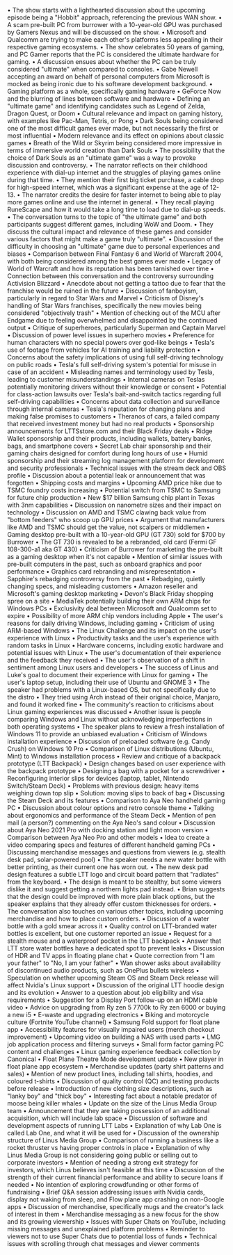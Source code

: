 • The show starts with a lighthearted discussion about the upcoming episode being a "Hobbit" approach, referencing the previous WAN show.
• A scam pre-built PC from burrower with a 10-year-old GPU was purchased by Gamers Nexus and will be discussed on the show.
• Microsoft and Qualcomm are trying to make each other's platforms less appealing in their respective gaming ecosystems.
• The show celebrates 50 years of gaming, and PC Gamer reports that the PC is considered the ultimate hardware for gaming.
• A discussion ensues about whether the PC can be truly considered "ultimate" when compared to consoles.
• Gabe Newell accepting an award on behalf of personal computers from Microsoft is mocked as being ironic due to his software development background.
• Gaming platform as a whole, specifically gaming hardware
• GeForce Now and the blurring of lines between software and hardware
• Defining an "ultimate game" and identifying candidates such as Legend of Zelda, Dragon Quest, or Doom
• Cultural relevance and impact on gaming history, with examples like Pac-Man, Tetris, or Pong
• Dark Souls being considered one of the most difficult games ever made, but not necessarily the first or most influential
• Modern relevance and its effect on opinions about classic games
• Breath of the Wild or Skyrim being considered more impressive in terms of immersive world creation than Dark Souls
• The possibility that the choice of Dark Souls as an "ultimate game" was a way to provoke discussion and controversy.
• The narrator reflects on their childhood experience with dial-up internet and the struggles of playing games online during that time.
• They mention their first big ticket purchase, a cable drop for high-speed internet, which was a significant expense at the age of 12-13.
• The narrator credits the desire for faster internet to being able to play more games online and use the internet in general.
• They recall playing RuneScape and how it would take a long time to load due to dial-up speeds.
• The conversation turns to the topic of "the ultimate game" and both participants suggest different games, including WoW and Doom.
• They discuss the cultural impact and relevance of these games and consider various factors that might make a game truly "ultimate".
• Discussion of the difficulty in choosing an "ultimate" game due to personal experiences and biases
• Comparison between Final Fantasy 6 and World of Warcraft 2004, with both being considered among the best games ever made
• Legacy of World of Warcraft and how its reputation has been tarnished over time
• Connection between this conversation and the controversy surrounding Activision Blizzard
• Anecdote about not getting a tattoo due to fear that the franchise would be ruined in the future
• Discussion of fanboyism, particularly in regard to Star Wars and Marvel
• Criticism of Disney's handling of Star Wars franchises, specifically the new movies being considered "objectively trash"
• Mention of checking out of the MCU after Endgame due to feeling overwhelmed and disappointed by the continued output
• Critique of superheroes, particularly Superman and Captain Marvel
• Discussion of power level issues in superhero movies
• Preference for human characters with no special powers over god-like beings
• Tesla's use of footage from vehicles for AI training and liability protection
• Concerns about the safety implications of using full self-driving technology on public roads
• Tesla's full self-driving system's potential for misuse in case of an accident
• Misleading names and terminology used by Tesla, leading to customer misunderstandings
• Internal cameras on Teslas potentially monitoring drivers without their knowledge or consent
• Potential for class-action lawsuits over Tesla's bait-and-switch tactics regarding full self-driving capabilities
• Concerns about data collection and surveillance through internal cameras
• Tesla's reputation for changing plans and making false promises to customers
• Theranos of cars, a failed company that received investment money but had no real products
• Sponsorship announcements for LTTSstore.com and their Black Friday deals
• Ridge Wallet sponsorship and their products, including wallets, battery banks, bags, and smartphone covers
• Secret Lab chair sponsorship and their gaming chairs designed for comfort during long hours of use
• Humid sponsorship and their streaming log management platform for development and security professionals
• Technical issues with the stream deck and OBS profile
• Discussion about a potential leak or announcement that was forgotten
• Shipping costs and margins
• Upcoming AMD price hike due to TSMC foundry costs increasing
• Potential switch from TSMC to Samsung for future chip production
• New $17 billion Samsung chip plant in Texas with 3nm capabilities
• Discussion on nanometre sizes and their impact on technology
• Discussion on AMD and TSMC clawing back value from "bottom feeders" who scoop up GPU prices
• Argument that manufacturers like AMD and TSMC should get the value, not scalpers or middlemen
• Gaming desktop pre-built with a 10-year-old GPU (GT 730) sold for $700 by Burrower
• The GT 730 is revealed to be a rebranded, old card (Fermi GF 108-300-a1 aka GT 430)
• Criticism of Burrower for marketing the pre-built as a gaming desktop when it's not capable
• Mention of similar issues with pre-built computers in the past, such as onboard graphics and poor performance
• Graphics card rebranding and misrepresentation
• Sapphire's rebadging controversy from the past
• Rebadging, quietly changing specs, and misleading customers
• Amazon reseller and Microsoft's gaming desktop marketing
• Devon's Black Friday shopping spree on a site
• MediaTek potentially building their own ARM chips for Windows PCs
• Exclusivity deal between Microsoft and Qualcomm set to expire
• Possibility of more ARM chip vendors including Apple
• The user's reasons for daily driving Windows, including gaming
• Criticism of using ARM-based Windows
• The Linux Challenge and its impact on the user's experience with Linux
• Productivity tasks and the user's experience with random tasks in Linux
• Hardware concerns, including exotic hardware and potential issues with Linux
• The user's documentation of their experience and the feedback they received
• The user's observation of a shift in sentiment among Linux users and developers
• The success of Linus and Luke's goal to document their experience with Linux for gaming
• The user's laptop setup, including their use of Ubuntu and GNOME 3
• The speaker had problems with a Linux-based OS, but not specifically due to the distro
• They tried using Arch instead of their original choice, Manjaro, and found it worked fine
• The community's reaction to criticisms about Linux gaming experiences was discussed
• Another issue is people comparing Windows and Linux without acknowledging imperfections in both operating systems
• The speaker plans to review a fresh installation of Windows 11 to provide an unbiased evaluation
• Criticism of Windows installation experience
• Discussion of preloaded software (e.g. Candy Crush) on Windows 10 Pro
• Comparison of Linux distributions (Ubuntu, Mint) to Windows installation process
• Review and critique of a backpack prototype (LTT Backpack)
• Design changes based on user experience with the backpack prototype
• Designing a bag with a pocket for a screwdriver
• Reconfiguring interior slips for devices (laptop, tablet, Nintendo Switch/Steam Deck)
• Problems with previous design: heavy items weighing down top slip
• Solution: moving slips to back of bag
• Discussing the Steam Deck and its features
• Comparison to Aya Neo handheld gaming PC
• Discussion about colour options and retro console theme
• Talking about ergonomics and performance of the Steam Deck
• Mention of pen mail (a person?) commenting on the Aya Neo's sand colour
• Discussion about Aya Neo 2021 Pro with docking station and light moon version
• Comparison between Aya Neo Pro and other models
• Idea to create a video comparing specs and features of different handheld gaming PCs
• Discussing merchandise messages and questions from viewers (e.g. stealth desk pad, solar-powered pool)
• The speaker needs a new water bottle with better printing, as their current one has worn out.
• The new desk pad design features a subtle LTT logo and circuit board pattern that "radiates" from the keyboard.
• The design is meant to be stealthy, but some viewers dislike it and suggest getting a northern lights pad instead.
• Brian suggests that the design could be improved with more plain black options, but the speaker explains that they already offer custom thicknesses for orders.
• The conversation also touches on various other topics, including upcoming merchandise and how to place custom orders.
• Discussion of a water bottle with a gold smear across it
• Quality control on LTT-branded water bottles is excellent, but one customer reported an issue
• Request for a stealth mouse and a waterproof pocket in the LTT backpack
• Answer that LTT store water bottles have a dedicated spot to prevent leaks
• Discussion of HDR and TV apps in floating plane chat
• Quote correction from "I am your father" to "No, I am your father"
• Wan shower asks about availability of discontinued audio products, such as OnePlus bullets wireless
• Speculation on whether upcoming Steam OS and Steam Deck release will affect Nvidia's Linux support
• Discussion of the original LTT hoodie design and its evolution
• Answer to a question about job eligibility and visa requirements
• Suggestion for a Display Port follow-up on an HDMI cable video
• Advice on upgrading from Ry zen 5 7700k to Ry zen 6000 or buying a new i5
• E-waste and upgrading electronics
• Biking and motorcycle culture (Fortnite YouTube channel)
• Samsung Fold support for float plane app
• Accessibility features for visually impaired users (merch checkout improvement)
• Upcoming video on building a NAS with used parts
• LMG job application process and filtering surveys
• Small form factor gaming PC content and challenges
• Linux gaming experience feedback collection by Canonical
• Float Plane Theatre Mode development update
• New player in float plane app ecosystem
• Merchandise updates (party shirt patterns and sales)
• Mention of new product lines, including tall shirts, hoodies, and coloured t-shirts
• Discussion of quality control (QC) and testing products before release
• Introduction of new clothing size descriptions, such as "lanky boy" and "thick boy"
• Interesting fact about a notable predator of moose being killer whales
• Update on the size of the Linus Media Group team
• Announcement that they are taking possession of an additional acquisition, which will include lab space
• Discussion of software and development aspects of running LTT Labs
• Explanation of why Lab One is called Lab One, and what it will be used for
• Discussion of the ownership structure of Linus Media Group
• Comparison of running a business like a rocket thruster vs having proper controls in place
• Explanation of why Linus Media Group is not considering going public or selling out to corporate investors
• Mention of needing a strong exit strategy for investors, which Linus believes isn't feasible at this time
• Discussion of the strength of their current financial performance and ability to secure loans if needed
• No intention of exploring crowdfunding or other forms of fundraising
• Brief Q&A session addressing issues with Nvidia cards, display not waking from sleep, and Flow plane app crashing on non-Google apps
• Discussion of merchandise, specifically mugs and the creator's lack of interest in them
• Merchandise messaging as a new focus for the show and its growing viewership
• Issues with Super Chats on YouTube, including missing messages and unexplained platform problems
• Reminder to viewers not to use Super Chats due to potential loss of funds
• Technical issues with scrolling through chat messages and viewer comments